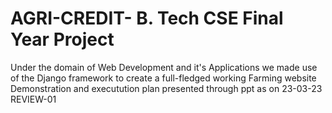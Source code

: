# AGRI-CREDIT- B. Tech CSE Final Year Project   
Under the domain of Web Development and it's Applications we made use of the Django framework to create a full-fledged working Farming website
Demonstration and executution plan presented through ppt as on 23-03-23 REVIEW-01 
